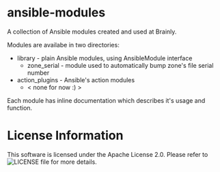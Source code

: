 ansible-modules
===============

A collection of Ansible modules created and used at Brainly.

Modules are availabe in two directories:
* library - plain Ansible modules, using AnsibleModule interface
    * zone_serial - module used to automatically bump zone's file serial number
* action_plugins - Ansible's action modules
    * < none for now :) >

Each module has inline documentation which describes it's usage and function.

# License Information

This software is licensed under the Apache License 2.0. Please refer to
![LICENSE](LICENSE) file for more details.
